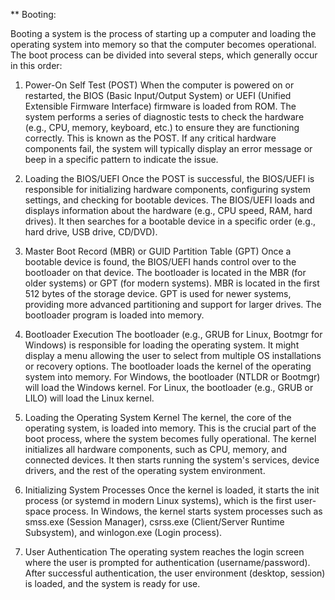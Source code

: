 ** Booting:

Booting a system is the process of starting up a computer and loading the operating system into memory so that the computer becomes operational. The boot process can be divided into several steps, which generally occur in this order:

1. Power-On Self Test (POST)
When the computer is powered on or restarted, the BIOS (Basic Input/Output System) or UEFI (Unified Extensible Firmware Interface) firmware is loaded from ROM.
The system performs a series of diagnostic tests to check the hardware (e.g., CPU, memory, keyboard, etc.) to ensure they are functioning correctly. This is known as the POST.
If any critical hardware components fail, the system will typically display an error message or beep in a specific pattern to indicate the issue.

2. Loading the BIOS/UEFI
Once the POST is successful, the BIOS/UEFI is responsible for initializing hardware components, configuring system settings, and checking for bootable devices.
The BIOS/UEFI loads and displays information about the hardware (e.g., CPU speed, RAM, hard drives).
It then searches for a bootable device in a specific order (e.g., hard drive, USB drive, CD/DVD).

3. Master Boot Record (MBR) or GUID Partition Table (GPT)
Once a bootable device is found, the BIOS/UEFI hands control over to the bootloader on that device. The bootloader is located in the MBR (for older systems) or GPT (for modern systems).
MBR is located in the first 512 bytes of the storage device.
GPT is used for newer systems, providing more advanced partitioning and support for larger drives.
The bootloader program is loaded into memory.

4. Bootloader Execution
The bootloader (e.g., GRUB for Linux, Bootmgr for Windows) is responsible for loading the operating system. It might display a menu allowing the user to select from multiple OS installations or recovery options.
The bootloader loads the kernel of the operating system into memory.
For Windows, the bootloader (NTLDR or Bootmgr) will load the Windows kernel.
For Linux, the bootloader (e.g., GRUB or LILO) will load the Linux kernel.

5. Loading the Operating System Kernel
The kernel, the core of the operating system, is loaded into memory. This is the crucial part of the boot process, where the system becomes fully operational.
The kernel initializes all hardware components, such as CPU, memory, and connected devices.
It then starts running the system's services, device drivers, and the rest of the operating system environment.

6. Initializing System Processes
Once the kernel is loaded, it starts the init process (or systemd in modern Linux systems), which is the first user-space process.
In Windows, the kernel starts system processes such as smss.exe (Session Manager), csrss.exe (Client/Server Runtime Subsystem), and winlogon.exe (Login process).

7. User Authentication
The operating system reaches the login screen where the user is prompted for authentication (username/password).
After successful authentication, the user environment (desktop, session) is loaded, and the system is ready for use.

